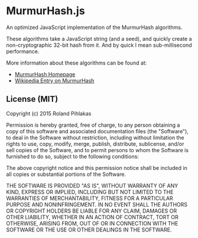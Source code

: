 # MurmurHash.js

An optimized JavaScript implementation of the MurmurHash algorithms.

These algorithms take a JavaScript string (and a seed), and quickly create a non-cryptographic 32-bit hash from it. And by quick I mean sub-millisecond performance.

More information about these algorithms can be found at:

*	[MurmurHash Homepage](http://sites.google.com/site/murmurhash/)
*	[Wikipedia Entry on MurmurHash](http://en.wikipedia.org/wiki/MurmurHash) 

## License (MIT)

Copyright (c) 2015 Roland Pihlakas

Permission is hereby granted, free of charge, to any person obtaining a copy of this software and associated documentation files (the "Software"), to deal in the Software without restriction, including without limitation the rights to use, copy, modify, merge, publish, distribute, sublicense, and/or sell copies of the Software, and to permit persons to whom the Software is furnished to do so, subject to the following conditions:

The above copyright notice and this permission notice shall be included in all copies or substantial portions of the Software.

THE SOFTWARE IS PROVIDED "AS IS", WITHOUT WARRANTY OF ANY KIND, EXPRESS OR IMPLIED, INCLUDING BUT NOT LIMITED TO THE WARRANTIES OF MERCHANTABILITY, FITNESS FOR A PARTICULAR PURPOSE AND NONINFRINGEMENT. IN NO EVENT SHALL THE AUTHORS OR COPYRIGHT HOLDERS BE LIABLE FOR ANY CLAIM, DAMAGES OR OTHER LIABILITY, WHETHER IN AN ACTION OF CONTRACT, TORT OR OTHERWISE, ARISING FROM, OUT OF OR IN CONNECTION WITH THE SOFTWARE OR THE USE OR OTHER DEALINGS IN THE SOFTWARE.

